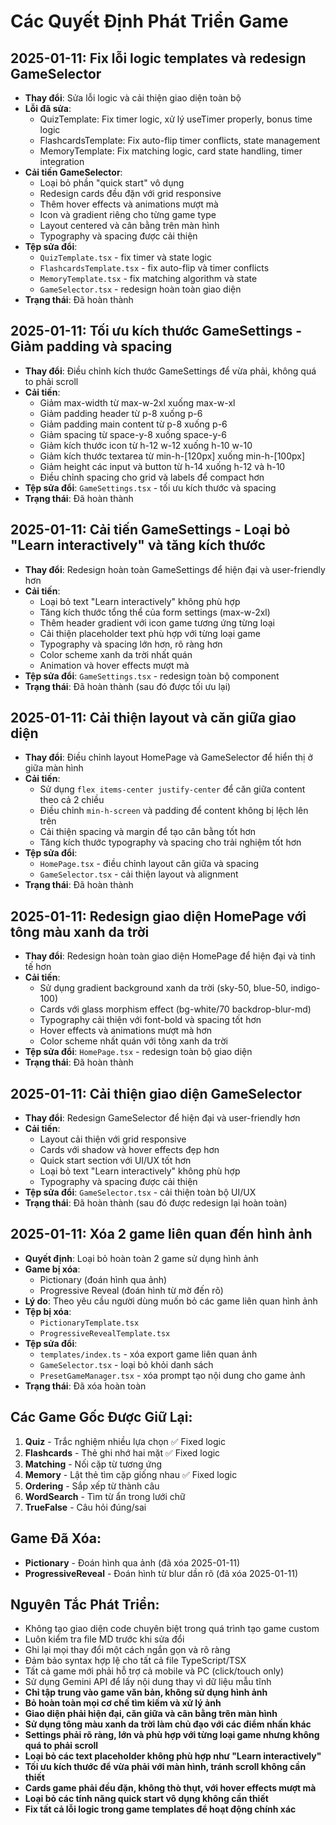 
# Các Quyết Định Phát Triển Game

## 2025-01-11: Fix lỗi logic templates và redesign GameSelector
- **Thay đổi**: Sửa lỗi logic và cải thiện giao diện toàn bộ
- **Lỗi đã sửa**:
  - QuizTemplate: Fix timer logic, xử lý useTimer properly, bonus time logic
  - FlashcardsTemplate: Fix auto-flip timer conflicts, state management
  - MemoryTemplate: Fix matching logic, card state handling, timer integration
- **Cải tiến GameSelector**:
  - Loại bỏ phần "quick start" vô dụng
  - Redesign cards đều đặn với grid responsive 
  - Thêm hover effects và animations mượt mà
  - Icon và gradient riêng cho từng game type
  - Layout centered và cân bằng trên màn hình
  - Typography và spacing được cải thiện
- **Tệp sửa đổi**:
  - `QuizTemplate.tsx` - fix timer và state logic
  - `FlashcardsTemplate.tsx` - fix auto-flip và timer conflicts  
  - `MemoryTemplate.tsx` - fix matching algorithm và state
  - `GameSelector.tsx` - redesign hoàn toàn giao diện
- **Trạng thái**: Đã hoàn thành

## 2025-01-11: Tối ưu kích thước GameSettings - Giảm padding và spacing
- **Thay đổi**: Điều chỉnh kích thước GameSettings để vừa phải, không quá to phải scroll
- **Cải tiến**:
  - Giảm max-width từ max-w-2xl xuống max-w-xl
  - Giảm padding header từ p-8 xuống p-6
  - Giảm padding main content từ p-8 xuống p-6
  - Giảm spacing từ space-y-8 xuống space-y-6
  - Giảm kích thước icon từ h-12 w-12 xuống h-10 w-10
  - Giảm kích thước textarea từ min-h-[120px] xuống min-h-[100px]
  - Giảm height các input và button từ h-14 xuống h-12 và h-10
  - Điều chỉnh spacing cho grid và labels để compact hơn
- **Tệp sửa đổi**: `GameSettings.tsx` - tối ưu kích thước và spacing
- **Trạng thái**: Đã hoàn thành

## 2025-01-11: Cải tiến GameSettings - Loại bỏ "Learn interactively" và tăng kích thước
- **Thay đổi**: Redesign hoàn toàn GameSettings để hiện đại và user-friendly hơn
- **Cải tiến**:
  - Loại bỏ text "Learn interactively" không phù hợp
  - Tăng kích thước tổng thể của form settings (max-w-2xl)
  - Thêm header gradient với icon game tương ứng từng loại
  - Cải thiện placeholder text phù hợp với từng loại game
  - Typography và spacing lớn hơn, rõ ràng hơn
  - Color scheme xanh da trời nhất quán
  - Animation và hover effects mượt mà
- **Tệp sửa đổi**: `GameSettings.tsx` - redesign toàn bộ component
- **Trạng thái**: Đã hoàn thành (sau đó được tối ưu lại)

## 2025-01-11: Cải thiện layout và căn giữa giao diện
- **Thay đổi**: Điều chỉnh layout HomePage và GameSelector để hiển thị ở giữa màn hình
- **Cải tiến**:
  - Sử dụng `flex items-center justify-center` để căn giữa content theo cả 2 chiều
  - Điều chỉnh `min-h-screen` và padding để content không bị lệch lên trên
  - Cải thiện spacing và margin để tạo cân bằng tốt hơn
  - Tăng kích thước typography và spacing cho trải nghiệm tốt hơn
- **Tệp sửa đổi**:
  - `HomePage.tsx` - điều chỉnh layout căn giữa và spacing
  - `GameSelector.tsx` - cải thiện layout và alignment
- **Trạng thái**: Đã hoàn thành

## 2025-01-11: Redesign giao diện HomePage với tông màu xanh da trời
- **Thay đổi**: Redesign hoàn toàn giao diện HomePage để hiện đại và tinh tế hơn
- **Cải tiến**:
  - Sử dụng gradient background xanh da trời (sky-50, blue-50, indigo-100)
  - Cards với glass morphism effect (bg-white/70 backdrop-blur-md)
  - Typography cải thiện với font-bold và spacing tốt hơn
  - Hover effects và animations mượt mà hơn
  - Color scheme nhất quán với tông xanh da trời
- **Tệp sửa đổi**: `HomePage.tsx` - redesign toàn bộ giao diện
- **Trạng thái**: Đã hoàn thành

## 2025-01-11: Cải thiện giao diện GameSelector
- **Thay đổi**: Redesign GameSelector để hiện đại và user-friendly hơn
- **Cải tiến**:
  - Layout cải thiện với grid responsive
  - Cards với shadow và hover effects đẹp hơn
  - Quick start section với UI/UX tốt hơn
  - Loại bỏ text "Learn interactively" không phù hợp
  - Typography và spacing được cải thiện
- **Tệp sửa đổi**: `GameSelector.tsx` - cải thiện toàn bộ UI/UX
- **Trạng thái**: Đã hoàn thành (sau đó được redesign lại hoàn toàn)

## 2025-01-11: Xóa 2 game liên quan đến hình ảnh
- **Quyết định**: Loại bỏ hoàn toàn 2 game sử dụng hình ảnh
- **Game bị xóa**:
  - Pictionary (đoán hình qua ảnh)
  - Progressive Reveal (đoán hình từ mờ đến rõ)
- **Lý do**: Theo yêu cầu người dùng muốn bỏ các game liên quan hình ảnh
- **Tệp bị xóa**:
  - `PictionaryTemplate.tsx`
  - `ProgressiveRevealTemplate.tsx`
- **Tệp sửa đổi**:
  - `templates/index.ts` - xóa export game liên quan ảnh
  - `GameSelector.tsx` - loại bỏ khỏi danh sách
  - `PresetGameManager.tsx` - xóa prompt tạo nội dung cho game ảnh
- **Trạng thái**: Đã xóa hoàn toàn

## Các Game Gốc Được Giữ Lại:
1. **Quiz** - Trắc nghiệm nhiều lựa chọn ✅ Fixed logic
2. **Flashcards** - Thẻ ghi nhớ hai mặt ✅ Fixed logic  
3. **Matching** - Nối cặp từ tương ứng
4. **Memory** - Lật thẻ tìm cặp giống nhau ✅ Fixed logic
5. **Ordering** - Sắp xếp từ thành câu
6. **WordSearch** - Tìm từ ẩn trong lưới chữ
7. **TrueFalse** - Câu hỏi đúng/sai

## Game Đã Xóa:
- **Pictionary** - Đoán hình qua ảnh (đã xóa 2025-01-11)
- **ProgressiveReveal** - Đoán hình từ blur dần rõ (đã xóa 2025-01-11)

## Nguyên Tắc Phát Triển:
- Không tạo giao diện code chuyên biệt trong quá trình tạo game custom
- Luôn kiểm tra file MD trước khi sửa đổi
- Ghi lại mọi thay đổi một cách ngắn gọn và rõ ràng
- Đảm bảo syntax hợp lệ cho tất cả file TypeScript/TSX
- Tất cả game mới phải hỗ trợ cả mobile và PC (click/touch only)
- Sử dụng Gemini API để lấy nội dung thay vì dữ liệu mẫu tĩnh
- **Chỉ tập trung vào game văn bản, không sử dụng hình ảnh**
- **Bỏ hoàn toàn mọi cơ chế tìm kiếm và xử lý ảnh**
- **Giao diện phải hiện đại, căn giữa và cân bằng trên màn hình**
- **Sử dụng tông màu xanh da trời làm chủ đạo với các điểm nhấn khác**
- **Settings phải rõ ràng, lớn và phù hợp với từng loại game nhưng không quá to phải scroll**
- **Loại bỏ các text placeholder không phù hợp như "Learn interactively"**
- **Tối ưu kích thước để vừa phải với màn hình, tránh scroll không cần thiết**
- **Cards game phải đều đặn, không thò thụt, với hover effects mượt mà**
- **Loại bỏ các tính năng quick start vô dụng không cần thiết**
- **Fix tất cả lỗi logic trong game templates để hoạt động chính xác**
